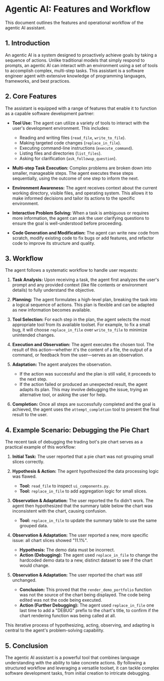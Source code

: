 # Agentic AI: Features and Workflow

This document outlines the features and operational workflow of the agentic AI assistant.

## 1. Introduction

An agentic AI is a system designed to proactively achieve goals by taking a sequence of actions. Unlike traditional models that simply respond to prompts, an agentic AI can interact with an environment using a set of tools to accomplish complex, multi-step tasks. This assistant is a software engineer agent with extensive knowledge of programming languages, frameworks, and best practices.

## 2. Core Features

The assistant is equipped with a range of features that enable it to function as a capable software development partner:

-   **Tool Use:** The agent can utilize a variety of tools to interact with the user's development environment. This includes:
    -   Reading and writing files (`read_file`, `write_to_file`).
    -   Making targeted code changes (`replace_in_file`).
    -   Executing command-line instructions (`execute_command`).
    -   Listing files and directories (`list_files`).
    -   Asking for clarification (`ask_followup_question`).

-   **Multi-step Task Execution:** Complex problems are broken down into smaller, manageable steps. The agent executes these steps sequentially, using the outcome of one step to inform the next.

-   **Environment Awareness:** The agent receives context about the current working directory, visible files, and operating system. This allows it to make informed decisions and tailor its actions to the specific environment.

-   **Interactive Problem Solving:** When a task is ambiguous or requires more information, the agent can ask the user clarifying questions to ensure the goal is well-understood before proceeding.

-   **Code Generation and Modification:** The agent can write new code from scratch, modify existing code to fix bugs or add features, and refactor code to improve its structure and quality.

## 3. Workflow

The agent follows a systematic workflow to handle user requests:

1.  **Task Analysis:** Upon receiving a task, the agent first analyzes the user's prompt and any provided context (like file contents or environment details) to fully understand the objective.

2.  **Planning:** The agent formulates a high-level plan, breaking the task into a logical sequence of actions. This plan is flexible and can be adapted as new information becomes available.

3.  **Tool Selection:** For each step in the plan, the agent selects the most appropriate tool from its available toolset. For example, to fix a small bug, it will choose `replace_in_file` over `write_to_file` to minimize unintended changes.

4.  **Execution and Observation:** The agent executes the chosen tool. The result of this action—whether it's the content of a file, the output of a command, or feedback from the user—serves as an observation.

5.  **Adaptation:** The agent analyzes the observation.
    -   If the action was successful and the plan is still valid, it proceeds to the next step.
    -   If the action failed or produced an unexpected result, the agent adapts its plan. This may involve debugging the issue, trying an alternative tool, or asking the user for help.

6.  **Completion:** Once all steps are successfully completed and the goal is achieved, the agent uses the `attempt_completion` tool to present the final result to the user.

## 4. Example Scenario: Debugging the Pie Chart

The recent task of debugging the trading bot's pie chart serves as a practical example of this workflow:

1.  **Initial Task:** The user reported that a pie chart was not grouping small slices correctly.

2.  **Hypothesis & Action:** The agent hypothesized the data processing logic was flawed.
    -   **Tool:** `read_file` to inspect `ui_components.py`.
    -   **Tool:** `replace_in_file` to add aggregation logic for small slices.

3.  **Observation & Adaptation:** The user reported the fix didn't work. The agent then hypothesized that the summary table below the chart was inconsistent with the chart, causing confusion.
    -   **Tool:** `replace_in_file` to update the summary table to use the same grouped data.

4.  **Observation & Adaptation:** The user reported a new, more specific issue: all chart slices showed "11.1%".
    -   **Hypothesis:** The demo data must be incorrect.
    -   **Action (Debugging):** The agent used `replace_in_file` to change the hardcoded demo data to a new, distinct dataset to see if the chart would change.

5.  **Observation & Adaptation:** The user reported the chart was *still* unchanged.
    -   **Conclusion:** This proved that the `render_demo_portfolio` function was not the source of the chart being displayed. The code being edited was not the code being executed.
    -   **Action (Further Debugging):** The agent used `replace_in_file` one last time to add a "DEBUG" prefix to the chart's title, to confirm if the chart rendering function was being called at all.

This iterative process of hypothesizing, acting, observing, and adapting is central to the agent's problem-solving capability.

## 5. Conclusion

The agentic AI assistant is a powerful tool that combines language understanding with the ability to take concrete actions. By following a structured workflow and leveraging a versatile toolset, it can tackle complex software development tasks, from initial creation to intricate debugging.
